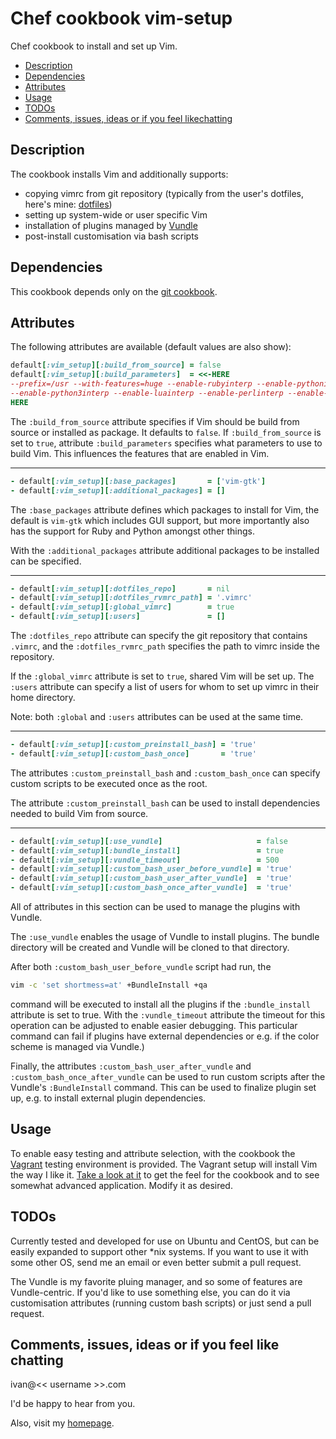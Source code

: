 # Chef cookbook vim-setup

Chef cookbook to install and set up Vim.

- [Description](#description)
- [Dependencies](#dependencies)
- [Attributes](#attributes)
- [Usage](#usage)
- [TODOs](#todos)
- [Comments, issues, ideas or if you feel likechatting](
    #comments-issues-ideas-or-if-you-feel-like-chatting)


## Description

The cookbook installs Vim and additionally supports:

* copying vimrc from git repository (typically from the user's dotfiles, here's
  mine: [dotfiles])
* setting up system-wide or user specific Vim
* installation of plugins managed by [Vundle]
* post-install customisation via bash scripts


## Dependencies

This cookbook depends only on the [git cookbook][git-cookbook].


## Attributes

The following attributes are available (default values are also show):

~~~ruby
default[:vim_setup][:build_from_source] = false
default[:vim_setup][:build_parameters]  = <<-HERE
--prefix=/usr --with-features=huge --enable-rubyinterp --enable-pythoninterp \
--enable-python3interp --enable-luainterp --enable-perlinterp --enable-cscope
HERE
~~~

The `:build_from_source` attribute specifies if Vim should be build from
source or installed as package. It defaults to `false`. If
`:build_from_source` is set to `true`, attribute `:build_parameters` specifies
what parameters to use to build Vim. This influences the features that are
enabled in Vim.
* * *

~~~ruby
- default[:vim_setup][:base_packages]       = ['vim-gtk']
- default[:vim_setup][:additional_packages] = []
~~~

The `:base_packages` attribute defines which packages to install for Vim, the
default is `vim-gtk` which includes GUI support, but more importantly also has
the support for Ruby and Python amongst other things.

With the `:additional_packages` attribute additional packages to be installed
can be specified.
* * *

~~~ruby
- default[:vim_setup][:dotfiles_repo]       = nil
- default[:vim_setup][:dotfiles_rvmrc_path] = '.vimrc'
- default[:vim_setup][:global_vimrc]        = true
- default[:vim_setup][:users]               = []
~~~

The `:dotfiles_repo` attribute can specify the git repository that contains
`.vimrc`, and the `:dotfiles_rvmrc_path` specifies the path to vimrc inside the
repository.

If the `:global_vimrc` attribute is set to `true`, shared Vim will be set up.
The `:users` attribute can specify a list of users for whom to set up vimrc in
their home directory.

Note: both `:global` and `:users` attributes can be used at the same time.
* * *

~~~ruby
- default[:vim_setup][:custom_preinstall_bash] = 'true'
- default[:vim_setup][:custom_bash_once]       = 'true'
~~~

The attributes `:custom_preinstall_bash` and `:custom_bash_once` can specify
custom scripts to be executed once as the root.

The attribute `:custom_preinstall_bash` can be used to install dependencies
needed to build Vim from source.
* * *

~~~ruby
- default[:vim_setup][:use_vundle]                     = false
- default[:vim_setup][:bundle_install]                 = true
- default[:vim_setup][:vundle_timeout]                 = 500
- default[:vim_setup][:custom_bash_user_before_vundle] = 'true'
- default[:vim_setup][:custom_bash_user_after_vundle]  = 'true'
- default[:vim_setup][:custom_bash_once_after_vundle]  = 'true'
~~~

All of attributes in this section can be used to manage the plugins with
Vundle.

The `:use_vundle` enables the usage of Vundle to install plugins. The bundle
directory will be created and Vundle will be cloned to that directory.

After both `:custom_bash_user_before_vundle` script had run, the
~~~bash
vim -c 'set shortmess=at' +BundleInstall +qa
~~~
command will be executed to install all the plugins if the `:bundle_install`
attribute is set to true. With the `:vundle_timeout` attribute the timeout for
this operation can be adjusted to enable easier debugging. This particular
command can fail if plugins have external dependencies or e.g. if the color
scheme is managed via Vundle.)

Finally, the attributes `:custom_bash_user_after_vundle` and
`:custom_bash_once_after_vundle` can be used to run custom scripts after the
Vundle's `:BundleInstall` command. This can be used to finalize plugin set up,
e.g. to install external plugin dependencies.


## Usage

To enable easy testing and attribute selection, with the cookbook the [Vagrant]
testing environment is provided. The Vagrant setup will install Vim the way I
like it. [Take a look at it][Vagrantfile] to get the feel for the cookbook and
to see somewhat advanced application.
Modify it as desired.


## TODOs

Currently tested and developed for use on Ubuntu and CentOS, but can be easily
expanded to support other *nix systems. If you want to use it with some other
OS, send me an email or even better submit a pull request.

The Vundle is my favorite pluing manager, and so some of features are
Vundle-centric. If you'd like to use something else, you can do it via
customisation attributes (running custom bash scripts) or just send a pull
request.


## Comments, issues, ideas or if you feel like chatting

ivan@<< username >>.com

I'd be happy to hear from you.

Also, visit my [homepage].


[dotfiles]: https://github.com/ikusalic/dotfiles
[git-cookbook]: https://github.com/fnichol/chef-git
[homepage]: http://www.ikusalic.com/
[Vagrant]: http://www.vagrantup.com/about.html
[Vagrantfile]: /test/Vagrantfile
[Vundle]: https://github.com/gmarik/vundle
